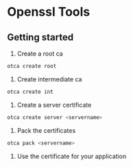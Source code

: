 # Openssl Tools
## Getting started
1. Create a root ca
```bash
otca create root
```
1. Create intermediate ca
```bash
otca create int
```
1. Create a server certificate
```bash
otca create server <servername>
```
1. Pack the certificates
```bash
otca pack <servername>
```
1. Use the certificate for your application
